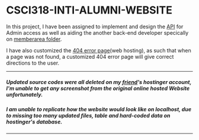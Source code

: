 # CSCI318-INTI-ALUMNI-WEBSITE
In this project, I have been assigned to implement and design the [API](https://github.com/shinjiat/CSCI318-INTI-ALUMNI-WEBSITE/tree/master/adminAPI) for Admin access as well as aiding the another back-end developer specically on [memberarea folder](https://github.com/shinjiat/CSCI318-INTI-ALUMNI-WEBSITE/tree/master/memberarea).

I have also customized the [404 error page](https://github.com/shinjiat/CSCI318-INTI-ALUMNI-WEBSITE/blob/master/404.php)(web hosting), as such that when a page was not found, a customized 404 error page will give correct directions to the user.

__________________________________________________________________________________________________________________________________________
##### Updated source codes were all deleted on my [friend](https://github.com/orgs/JDK-devpub/people/buyback)'s hostinger account, I'm unable to get any screenshot from the original online hosted Website unfortunately.
##### I am unable to replicate how the website would look like on localhost, due to missing too many updated files, table and hard-coded data on hostinger's database.
__________________________________________________________________________________________________________________________________________
